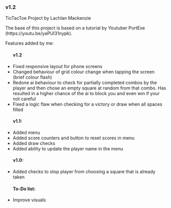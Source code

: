<h3>v1.2</h3>

<p>TicTacToe Project by Lachlan Mackenzie</p>

<p>The base of this project is based on a tutorial by Youtuber PortExe (https://youtu.be/yaPUl31nypk).</p>

<p>Features added by me:</p>
<ul>
<h4>v1.2</h4>
<li>Fixed responsive layout for phone screens</li>
<li>Changed behaviour of grid colour change when tapping the screen (brief colour flash)</li>
<li>Redone ai behaviour to check for partially completed combos by the player and then chose an empty square at random from that combo. Has resulted in a higher chance of the ai to block you and even win if your not careful</li>
<li>Fixed a logic flaw when checking for a victory or draw when all spaces filled</li>
</ul>

<ul>
<h4>v1.1:</h4>
<li>Added menu</li>
<li>Added score counters and button to reset scores in menu</li>
<li>Added draw checks</li>
<li>Added ability to update the player name in the menu</li>
</ul>

<ul>
<h4>v1.0:</h4>
<li>Added checks to stop player from choosing a square that is already taken</li>
</ul>

<ul>
<h4>To-Do list:</h4>
<li>Improve visuals</li>
</ul>